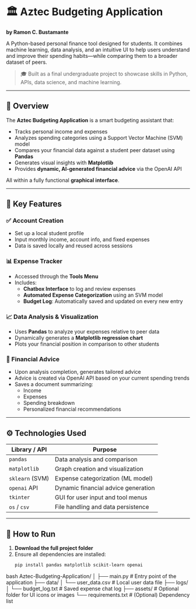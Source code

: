 # 🏛️ Aztec Budgeting Application
**by Ramon C. Bustamante**

A Python-based personal finance tool designed for students. It combines machine learning, data analysis, and an intuitive UI to help users understand and improve their spending habits—while comparing them to a broader dataset of peers.

> 🎓 Built as a final undergraduate project to showcase skills in Python, APIs, data science, and machine learning.

---

## 💼 Overview

The **Aztec Budgeting Application** is a smart budgeting assistant that:

- Tracks personal income and expenses
- Analyzes spending categories using a Support Vector Machine (SVM) model
- Compares your financial data against a student peer dataset using **Pandas**
- Generates visual insights with **Matplotlib**
- Provides **dynamic, AI-generated financial advice** via the OpenAI API

All within a fully functional **graphical interface**.

---

## 🧠 Key Features

### ✅ Account Creation
- Set up a local student profile
- Input monthly income, account info, and fixed expenses
- Data is saved locally and reused across sessions

### 📊 Expense Tracker
- Accessed through the **Tools Menu**
- Includes:
  - **Chatbox Interface** to log and review expenses
  - **Automated Expense Categorization** using an SVM model
  - **Budget Log**: Automatically saved and updated on every new entry

### 📈 Data Analysis & Visualization
- Uses **Pandas** to analyze your expenses relative to peer data
- Dynamically generates a **Matplotlib regression chart**
- Plots your financial position in comparison to other students

### 🧾 Financial Advice
- Upon analysis completion, generates tailored advice
- Advice is created via OpenAI API based on your current spending trends
- Saves a document summarizing:
  - Income
  - Expenses
  - Spending breakdown
  - Personalized financial recommendations

---

## ⚙️ Technologies Used

| Library / API     | Purpose                               |
|-------------------|---------------------------------------|
| `pandas`          | Data analysis and comparison          |
| `matplotlib`      | Graph creation and visualization      |
| `sklearn` (SVM)   | Expense categorization (ML model)     |
| `openai` API      | Dynamic financial advice generation   |
| `tkinter`         | GUI for user input and tool menus     |
| `os` / `csv`      | File handling and data persistence    |

---

## 🧪 How to Run

1. **Download the full project folder**  
2. Ensure all dependencies are installed:
   ```bash
   pip install pandas matplotlib scikit-learn openai

bash
Aztec-Budgeting-Application/
│
├── main.py                    # Entry point of the application
├── data/
│   └── user_data.csv          # Local user data file
├── logs/
│   └── budget_log.txt         # Saved expense chat log
├── assets/                    # Optional folder for UI icons or images
└── requirements.txt           # (Optional) Dependency list

